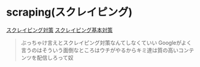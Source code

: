 # scraping(スクレイピング)
[スクレイピング対策](https://qiita.com/Azunyan1111/items/a1964c18e409fe6718fd)
[スクレイピング基本対策](https://www.octoparse.jp/blog/5-anti-scraping-techniques-you-may-encounter/)

>ぶっちゃけ言えとスクレイピング対策なんてしなくていい
>Googleがよく言うのはそういう面倒なところはウチがやるからキミ達は質の高いコンテンツを配信しろって奴